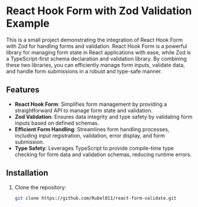 # React Hook Form with Zod Validation Example

This is a small project demonstrating the integration of React Hook Form with Zod for handling forms and validation. React Hook Form is a powerful library for managing form state in React applications with ease, while Zod is a TypeScript-first schema declaration and validation library. By combining these two libraries, you can efficiently manage form inputs, validate data, and handle form submissions in a robust and type-safe manner.

## Features

- **React Hook Form**: Simplifies form management by providing a straightforward API to manage form state and validation.
- **Zod Validation**: Ensures data integrity and type safety by validating form inputs based on defined schemas.
- **Efficient Form Handling**: Streamlines form handling processes, including input registration, validation, error display, and form submission.
- **Type Safety**: Leverages TypeScript to provide compile-time type checking for form data and validation schemas, reducing runtime errors.

## Installation

1. Clone the repository:

   ```bash
   git clone https://github.com/Rubel011/react-form-validate.git
   ```

